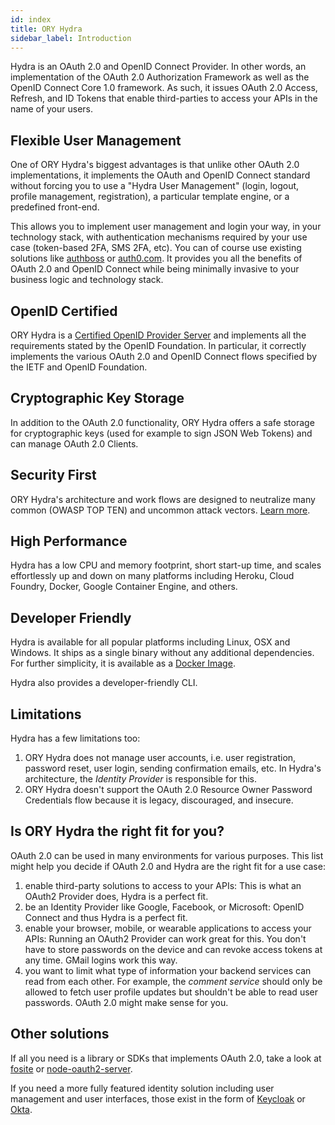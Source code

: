 ```yaml
---
id: index
title: ORY Hydra
sidebar_label: Introduction
---
```


Hydra is an OAuth 2.0 and OpenID Connect Provider. In other words, an
implementation of the OAuth 2.0 Authorization Framework as well as the OpenID
Connect Core 1.0 framework. As such, it issues OAuth 2.0 Access, Refresh, and ID
Tokens that enable third-parties to access your APIs in the name of your users.

## Flexible User Management

One of ORY Hydra's biggest advantages is that unlike other OAuth 2.0
implementations, it implements the OAuth and OpenID Connect standard without
forcing you to use a "Hydra User Management" (login, logout, profile management,
registration), a particular template engine, or a predefined front-end.

This allows you to implement user management and login your way, in your
technology stack, with authentication mechanisms required by your use case
(token-based 2FA, SMS 2FA, etc). You can of course use existing solutions like
[authboss](https://github.com/go-authboss/authboss) or
[auth0.com](https://auth0.com/). It provides you all the benefits of OAuth 2.0
and OpenID Connect while being minimally invasive to your business logic and
technology stack.

## OpenID Certified

ORY Hydra is a [Certified OpenID Provider Server](https://openid.net/developers/certified/)
and implements all the requirements stated by the OpenID Foundation. In particular, it correctly
implements the various OAuth 2.0 and OpenID Connect flows specified by the IETF
and OpenID Foundation.

## Cryptographic Key Storage

In addition to the OAuth 2.0 functionality, ORY Hydra offers a safe storage for
cryptographic keys (used for example to sign JSON Web Tokens) and can manage
OAuth 2.0 Clients.

## Security First

ORY Hydra's architecture and work flows are designed to neutralize many common
(OWASP TOP TEN) and uncommon attack vectors.
[Learn more](https://www.ory.sh/docs/guides/master/hydra/5-security/).

## High Performance

Hydra has a low CPU and memory footprint, short start-up time, and scales
effortlessly up and down on many platforms including Heroku, Cloud Foundry,
Docker, Google Container Engine, and others.

## Developer Friendly

Hydra is available for all popular platforms including Linux, OSX and Windows.
It ships as a single binary without any additional dependencies. For further
simplicity, it is available as a
[Docker Image](https://hub.docker.com/r/oryd/hydra/).

Hydra also provides a developer-friendly CLI.

## Limitations

Hydra has a few limitations too:

1. ORY Hydra does not manage user accounts, i.e. user registration, password reset,
   user login, sending confirmation emails, etc. In Hydra's architecture, the
   _Identity Provider_ is responsible for this.
2. ORY Hydra doesn't support the OAuth 2.0 Resource Owner Password Credentials flow
   because it is legacy, discouraged, and insecure.

## Is ORY Hydra the right fit for you?

OAuth 2.0 can be used in many environments for various purposes. This list might
help you decide if OAuth 2.0 and Hydra are the right fit for a use case:

1. enable third-party solutions to access to your APIs: This is what an OAuth2
   Provider does, Hydra is a perfect fit.
2. be an Identity Provider like Google, Facebook, or Microsoft: OpenID Connect
   and thus Hydra is a perfect fit.
3. enable your browser, mobile, or wearable applications to access your APIs:
   Running an OAuth2 Provider can work great for this. You don't have to store
   passwords on the device and can revoke access tokens at any time. GMail
   logins work this way.
4. you want to limit what type of information your backend services can read
   from each other. For example, the _comment service_ should only be allowed to
   fetch user profile updates but shouldn't be able to read user passwords.
   OAuth 2.0 might make sense for you.

## Other solutions

If all you need is a library or SDKs that implements OAuth 2.0, take a look at
[fosite](https://github.com/ory/fosite) or
[node-oauth2-server](https://github.com/oauthjs/node-oauth2-server).

If you need a more fully featured identity solution including user management
and user interfaces, those exist in the form of
[Keycloak](https://www.keycloak.org) or [Okta](https://www.okta.com).
